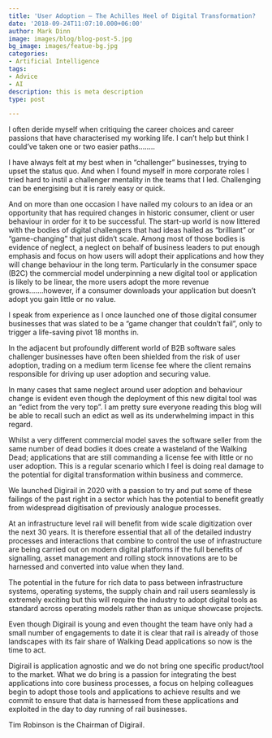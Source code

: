 ```yaml
---
title: 'User Adoption – The Achilles Heel of Digital Transformation?  '
date: '2018-09-24T11:07:10.000+06:00'
author: Mark Dinn
image: images/blog/blog-post-5.jpg
bg_image: images/featue-bg.jpg
categories:
- Artificial Intelligence
tags:
- Advice
- AI
description: this is meta description
type: post

---
```

I often deride myself when critiquing the career choices and career passions that have characterised my working life. I can’t help but think I could’ve taken one or two easier paths……..

I have always felt at my best when in “challenger” businesses, trying to upset the status quo. And when I found myself in more corporate roles I tried hard to instil a challenger mentality in the teams that I led. Challenging can be energising but it is rarely easy or quick.

And on more than one occasion I have nailed my colours to an idea or an opportunity that has required changes in historic consumer, client or user behaviour in order for it to be successful. The start-up world is now littered with the bodies of digital challengers that had ideas hailed as “brilliant” or “game-changing” that just didn’t scale. Among most of those bodies is evidence of neglect, a neglect on behalf of business leaders to put enough emphasis and focus on how users will adopt their applications and how they will change behaviour in the long term. Particularly in the consumer space (B2C) the commercial model underpinning a new digital tool or application is likely to be linear, the more users adopt the more revenue grows…….however, if a consumer downloads your application but doesn’t adopt you gain little or no value.

I speak from experience as I once launched one of those digital consumer businesses that was slated to be a “game changer that couldn’t fail”, only to trigger a life-saving pivot 18 months in.

In the adjacent but profoundly different world of B2B software sales challenger businesses have often been shielded from the risk of user adoption, trading on a medium term license fee where the client remains responsible for driving up user adoption and securing value.

In many cases that same neglect around user adoption and behaviour change is evident even though the deployment of this new digital tool was an “edict from the very top”. I am pretty sure everyone reading this blog will be able to recall such an edict as well as its underwhelming impact in this regard.

Whilst a very different commercial model saves the software seller from the same number of dead bodies it does create a wasteland of the Walking Dead; applications that are still commanding a license fee with little or no user adoption. This is a regular scenario which I feel is doing real damage to the potential for digital transformation within business and commerce.

We launched Digirail in 2020 with a passion to try and put some of these failings of the past right in a sector which has the potential to benefit greatly from widespread digitisation of previously analogue processes.

At an infrastructure level rail will benefit from wide scale digitization over the next 30 years. It is therefore essential that all of the detailed industry processes and interactions that combine to control the use of infrastructure are being carried out on modern digital platforms if the full benefits of signalling, asset management and rolling stock innovations are to be harnessed and converted into value when they land.

The potential in the future for rich data to pass between infrastructure systems, operating systems, the supply chain and rail users seamlessly is extremely exciting but this will require the industry to adopt digital tools as standard across operating models rather than as unique showcase projects.

Even though Digirail is young and even thought the team have only had a small number of engagements to date it is clear that rail is already of those landscapes with its fair share of Walking Dead applications so now is the time to act.

Digirail is application agnostic and we do not bring one specific product/tool to the market. What we do bring is a passion for integrating the best applications into core business processes, a focus on helping colleagues begin to adopt those tools and applications to achieve results and we commit to ensure that data is harnessed from these applications and exploited in the day to day running of rail businesses.

Tim Robinson is the Chairman of Digirail.